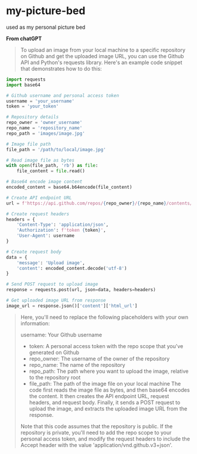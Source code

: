 # my-picture-bed
used as my personal picture bed

**From chatGPT**
> To upload an image from your local machine to a specific repository on Github and get the uploaded image URL, you can use the Github API and Python's requests library. Here's an example code snippet that demonstrates how to do this:
```python
import requests
import base64

# Github username and personal access token
username = 'your_username'
token = 'your_token'

# Repository details
repo_owner = 'owner_username'
repo_name = 'repository_name'
repo_path = 'images/image.jpg'

# Image file path
file_path = '/path/to/local/image.jpg'

# Read image file as bytes
with open(file_path, 'rb') as file:
    file_content = file.read()

# Base64 encode image content
encoded_content = base64.b64encode(file_content)

# Create API endpoint URL
url = f'https://api.github.com/repos/{repo_owner}/{repo_name}/contents/{repo_path}'

# Create request headers
headers = {
    'Content-Type': 'application/json',
    'Authorization': f'token {token}',
    'User-Agent': username
}

# Create request body
data = {
    'message': 'Upload image',
    'content': encoded_content.decode('utf-8')
}

# Send POST request to upload image
response = requests.post(url, json=data, headers=headers)

# Get uploaded image URL from response
image_url = response.json()['content']['html_url']
```
> Here, you'll need to replace the following placeholders with your own information:
> 
> username: Your Github username
> + token: A personal access token with the repo scope that you've generated on Github
> + repo_owner: The username of the owner of the repository
> + repo_name: The name of the repository
> + repo_path: The path where you want to upload the image, relative to the repository root
> + file_path: The path of the image file on your local machine
> The code first reads the image file as bytes, and then base64 encodes the content. It then creates the API endpoint URL, request headers, and request body. Finally, it sends a POST request to upload the image, and extracts the uploaded image URL from the response.
> 
> Note that this code assumes that the repository is public. If the repository is private, you'll need to add the repo scope to your personal access token, and modify the request headers to include the Accept header with the value 'application/vnd.github.v3+json'.
